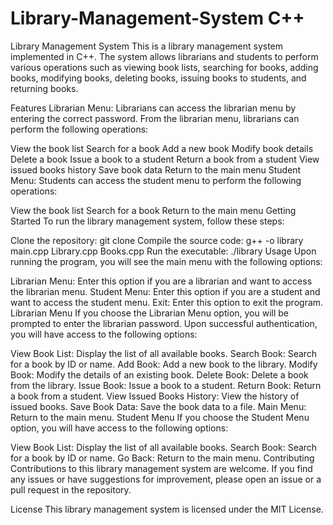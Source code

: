 # Library-Management-System C++

Library Management System
This is a library management system implemented in C++. The system allows librarians and students to perform various operations such as viewing book lists, searching for books, adding books, modifying books, deleting books, issuing books to students, and returning books.

Features
Librarian Menu: Librarians can access the librarian menu by entering the correct password. From the librarian menu, librarians can perform the following operations:

View the book list
Search for a book
Add a new book
Modify book details
Delete a book
Issue a book to a student
Return a book from a student
View issued books history
Save book data
Return to the main menu
Student Menu: Students can access the student menu to perform the following operations:

View the book list
Search for a book
Return to the main menu
Getting Started
To run the library management system, follow these steps:

Clone the repository: git clone <repository-url>
Compile the source code: g++ -o library main.cpp Library.cpp Books.cpp
Run the executable: ./library
Usage
Upon running the program, you will see the main menu with the following options:

Librarian Menu: Enter this option if you are a librarian and want to access the librarian menu.
Student Menu: Enter this option if you are a student and want to access the student menu.
Exit: Enter this option to exit the program.
Librarian Menu
If you choose the Librarian Menu option, you will be prompted to enter the librarian password. Upon successful authentication, you will have access to the following options:

View Book List: Display the list of all available books.
Search Book: Search for a book by ID or name.
Add Book: Add a new book to the library.
Modify Book: Modify the details of an existing book.
Delete Book: Delete a book from the library.
Issue Book: Issue a book to a student.
Return Book: Return a book from a student.
View Issued Books History: View the history of issued books.
Save Book Data: Save the book data to a file.
Main Menu: Return to the main menu.
Student Menu
If you choose the Student Menu option, you will have access to the following options:

View Book List: Display the list of all available books.
Search Book: Search for a book by ID or name.
Go Back: Return to the main menu.
Contributing
Contributions to this library management system are welcome. If you find any issues or have suggestions for improvement, please open an issue or a pull request in the repository.

License
This library management system is licensed under the MIT License.




